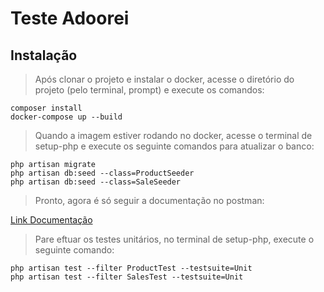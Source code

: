 # Teste Adoorei

## Instalação
> Após clonar o projeto e instalar o docker, acesse o diretório do projeto (pelo terminal, prompt) e execute os comandos:
```
composer install
docker-compose up --build
```

> Quando a imagem estiver rodando no docker, acesse o terminal de setup-php e execute os seguinte comandos para atualizar o banco:
```
php artisan migrate
php artisan db:seed --class=ProductSeeder
php artisan db:seed --class=SaleSeeder
```

> Pronto, agora é só seguir a documentação no postman:

[Link Documentação](https://www.postman.com/higorsovinski/workspace/testes/documentation/25334332-aee883e3-c947-4c63-acd3-24d63e2a9470)


> Pare eftuar os testes unitários, no terminal de setup-php, execute o seguinte comando:
```
php artisan test --filter ProductTest --testsuite=Unit
php artisan test --filter SalesTest --testsuite=Unit
```
